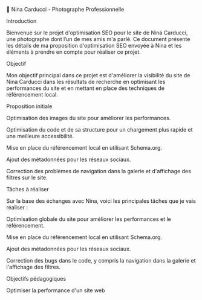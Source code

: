 📸 Nina Carducci - Photographe Professionnelle

 
 Introduction


Bienvenue sur le projet d'optimisation SEO pour le site de Nina Carducci, une photographe dont l’un de mes amis m'a parlé. Ce document présente les détails de ma proposition d'optimisation SEO envoyée à Nina et les éléments à prendre en compte pour réaliser ce projet.
 
 
 Objectif


Mon objectif principal dans ce projet est d'améliorer la visibilité du site de Nina Carducci dans les résultats de recherche en optimisant les performances du site et en mettant en place des techniques de référencement local.


Proposition initiale



Optimisation des images du site pour améliorer les performances.

Optimisation du code et de sa structure pour un chargement plus rapide et une meilleure accessibilité.

Mise en place du référencement local en utilisant Schema.org.

Ajout des métadonnées pour les réseaux sociaux.

Correction des problèmes de navigation dans la galerie et d'affichage des filtres sur le site.


 Tâches à réaliser


Sur la base des échanges avec Nina, voici les principales tâches que je vais réaliser :

Optimisation globale du site pour améliorer les performances et le référencement.

Mise en place du référencement local en utilisant Schema.org.

Ajout des métadonnées pour les réseaux sociaux.

Correction des bugs dans le code, y compris la navigation dans la galerie et l'affichage des filtres.


 Objectifs pédagogiques


Optimiser la performance d'un site web
